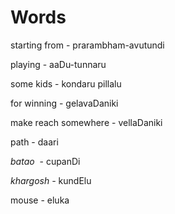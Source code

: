 # Words

starting from - prarambham-avutundi

playing - aaDu-tunnaru

some kids - kondaru pillalu

for winning - gelavaDaniki 

make reach somewhere - vellaDaniki

path - daari

_batao_  - cupanDi

  

_khargosh -_ kundElu

mouse - eluka